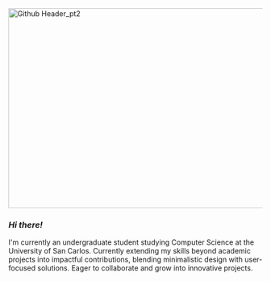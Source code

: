 <img width="1500" height="396" alt="Github Header_pt2" src="https://github.com/user-attachments/assets/010f1266-d685-48f1-aae1-fe2a45846c4a" />

### ***Hi there!***
  
I'm currently an undergraduate student studying Computer Science at the University of San Carlos. Currently extending my skills beyond academic projects into impactful contributions, blending minimalistic design with user-focused solutions. Eager to collaborate and grow into innovative projects.

